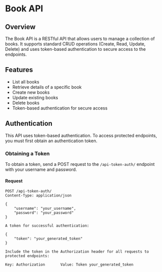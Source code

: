 # Book API

## Overview

The Book API is a RESTful API that allows users to manage a collection of books. It supports standard CRUD operations (Create, Read, Update, Delete) and uses token-based authentication to secure access to the endpoints.

## Features

- List all books
- Retrieve details of a specific book
- Create new books
- Update existing books
- Delete books
- Token-based authentication for secure access

## Authentication

This API uses token-based authentication. To access protected endpoints, you must first obtain an authentication token.

### Obtaining a Token

To obtain a token, send a POST request to the `/api-token-auth/` endpoint with your username and password.

#### Request

```http
POST /api-token-auth/
Content-Type: application/json

{
    "username": "your_username",
    "password": "your_password"
}

A token for successful authentication:

{
    "token": "your_generated_token"
}

Include the token in the Authorization header for all requests to protected endpoints:

Key: Authorization       Value: Token your_generated_token

